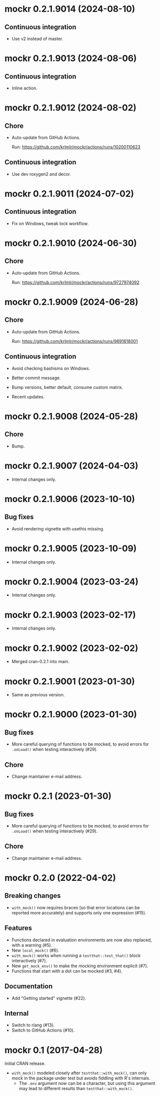 <!-- NEWS.md is maintained by https://fledge.cynkra.com, contributors should not edit this file -->

# mockr 0.2.1.9014 (2024-08-10)

## Continuous integration

- Use v2 instead of master.


# mockr 0.2.1.9013 (2024-08-06)

## Continuous integration

- Inline action.


# mockr 0.2.1.9012 (2024-08-02)

## Chore

- Auto-update from GitHub Actions.

  Run: https://github.com/krlmlr/mockr/actions/runs/10200110623

## Continuous integration

- Use dev roxygen2 and decor.


# mockr 0.2.1.9011 (2024-07-02)

## Continuous integration

- Fix on Windows, tweak lock workflow.


# mockr 0.2.1.9010 (2024-06-30)

## Chore

- Auto-update from GitHub Actions.

  Run: https://github.com/krlmlr/mockr/actions/runs/9727974092


# mockr 0.2.1.9009 (2024-06-28)

## Chore

- Auto-update from GitHub Actions.

  Run: https://github.com/krlmlr/mockr/actions/runs/9691618001

## Continuous integration

- Avoid checking bashisms on Windows.

- Better commit message.

- Bump versions, better default, consume custom matrix.

- Recent updates.


# mockr 0.2.1.9008 (2024-05-28)

## Chore

- Bump.


# mockr 0.2.1.9007 (2024-04-03)

- Internal changes only.


# mockr 0.2.1.9006 (2023-10-10)

## Bug fixes

- Avoid rendering vignette with usethis missing.


# mockr 0.2.1.9005 (2023-10-09)

- Internal changes only.


# mockr 0.2.1.9004 (2023-03-24)

- Internal changes only.


# mockr 0.2.1.9003 (2023-02-17)

- Internal changes only.


# mockr 0.2.1.9002 (2023-02-02)

- Merged cran-0.2.1 into main.



# mockr 0.2.1.9001 (2023-01-30)

- Same as previous version.


# mockr 0.2.1.9000 (2023-01-30)

## Bug fixes

- More careful querying of functions to be mocked, to avoid errors for `.onLoad()` when testing interactively (#29).

## Chore

- Change maintainer e-mail address.


# mockr 0.2.1 (2023-01-30)

## Bug fixes

- More careful querying of functions to be mocked, to avoid errors for `.onLoad()` when testing interactively (#29).

## Chore

- Change maintainer e-mail address.


# mockr 0.2.0 (2022-04-02)

## Breaking changes

- `with_mock()` now requires braces (so that error locations can be reported more accurately) and supports only one expression (#15).

## Features

- Functions declared in evaluation environments are now also replaced, with a warning (#5).
- New `local_mock()` (#6).
- `with_mock()` works when running a `testthat::test_that()` block interactively (#7).
- New `get_mock_env()` to make the mocking environment explicit (#7).
- Functions that start with a dot can be mocked (#3, #4).


## Documentation

- Add "Getting started" vignette (#22).

## Internal

- Switch to rlang (#13).
- Switch to GitHub Actions (#10).


# mockr 0.1 (2017-04-28)

Initial CRAN release.

- `with_mock()` modeled closely after `testthat::with_mock()`, can only mock in the package under test but avoids fiddling with R's internals.
    - The `.env` argument now can be a character, but using this argument may lead to different results than `testthat::with_mock()`.
